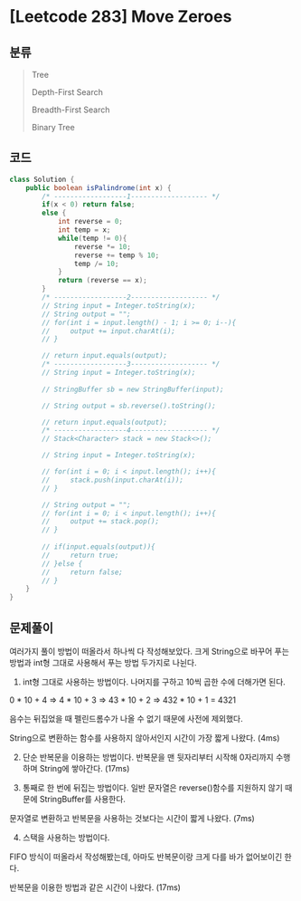 # [Leetcode 283] Move Zeroes

## 분류
> Tree
> 
> Depth-First Search
> 
> Breadth-First Search
> 
> Binary Tree

## 코드
```java
class Solution {
    public boolean isPalindrome(int x) {
        /* ------------------1------------------- */
        if(x < 0) return false;
        else {
            int reverse = 0;
            int temp = x;
            while(temp != 0){
                reverse *= 10;
                reverse += temp % 10;
                temp /= 10;
            }
            return (reverse == x);
        }
        /* ------------------2------------------- */
        // String input = Integer.toString(x);
        // String output = "";
        // for(int i = input.length() - 1; i >= 0; i--){
        //     output += input.charAt(i);
        // }

        // return input.equals(output);
        /* ------------------3------------------- */
        // String input = Integer.toString(x);
        
        // StringBuffer sb = new StringBuffer(input);

        // String output = sb.reverse().toString();

        // return input.equals(output);
        /* ------------------4------------------- */
        // Stack<Character> stack = new Stack<>();

        // String input = Integer.toString(x);

        // for(int i = 0; i < input.length(); i++){
        //     stack.push(input.charAt(i));
        // }

        // String output = "";
        // for(int i = 0; i < input.length(); i++){
        //     output += stack.pop();
        // }
        
        // if(input.equals(output)){
        //     return true;
        // }else {
        //     return false;
        // }
    }
}
```

## 문제풀이

여러가지 풀이 방법이 떠올라서 하나씩 다 작성해보았다.
크게 String으로 바꾸어 푸는 방법과 int형 그대로 사용해서 푸는 방법 두가지로 나뉜다.

1. int형 그대로 사용하는 방법이다.
나머지를 구하고 10씩 곱한 수에 더해가면 된다.

0 * 10 + 4 => 4 * 10 + 3 => 43 * 10 + 2 => 432 * 10 + 1 = 4321

음수는 뒤집었을 때 펠린드롬수가 나올 수 없기 때문에 사전에 제외했다.

String으로 변환하는 함수를 사용하지 않아서인지 시간이 가장 짧게 나왔다. (4ms)

2. 단순 반복문을 이용하는 방법이다.
반복문을 맨 뒷자리부터 시작해 0자리까지 수행하며 String에 쌓아간다. (17ms)

3. 통째로 한 번에 뒤집는 방법이다.
일반 문자열은 reverse()함수를 지원하지 않기 때문에 StringBuffer를 사용한다.

문자열로 변환하고 반복문을 사용하는 것보다는 시간이 짧게 나왔다. (7ms)

4. 스택을 사용하는 방법이다.

FIFO 방식이 떠올라서 작성해봤는데, 아마도 반복문이랑 크게 다를 바가 없어보이긴 한다.

반복문을 이용한 방법과 같은 시간이 나왔다. (17ms)
